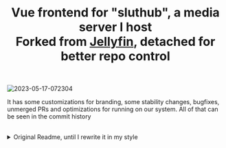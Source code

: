 <h1 align="center"> Vue frontend for "sluthub", a media server I host<br>Forked from <a href="https://github.com/jellyfin/jellyfin-vue">Jellyfin</a>, detached for better repo control</h1>

<br>

![2023-05-17-072304](https://github.com/ClaraCrazy/Sluthub-vue/assets/55334727/72687826-5daa-4f78-bc0f-7ffdabcc3fac)

It has some customizations for branding, some stability changes, bugfixes, unmerged PRs and optimizations for running on our system. All of that can be seen in the commit history

<br>
<details>
  <summary>Original Readme, until I rewrite it in my style</summary>
## Privacy disclaimer 🕵🏻

Jellyfin Vue is just a GUI _frontend_ for a Jellyfin server. It only establishes connection to the Jellyfin server that you point it to, **nothing else**.

- **Local instances** _Examples: Our Windows/Mac/Linux application, a local web server, etc_: All the necessary assets for the frontend to work
  are available locally (in your device) or bundled into the underlying environment (Tauri, Electron, etc) where it is running.
  No assets need to be fetched remotely.
- **Remote instances** _Examples: Our hosted instance, an admin hosting Jellyfin Vue and sharing the URL
  (which is in a different domain from the Jellyfin Server), etc_: This probably comprises most cases.
  Here, all the frontend assets are not locally available, but somewhere else. When you access the remotely hosted frontend
  (normally using a web browser like Firefox or Microsoft Edge),
  all the frontend assets are loaded/cached into your device. Once the load has finished,
  **the connection will exclusively be between your device and the Jellyfin server(s)** ¹². Whoever is serving the frontend
  is never in the middle. ³

¹ _Assuming that the hosted version has not been altered (by adding trackers, beacons...) in any way from the sources provided in this repository
and you trust the person/people behind it to not have done so_.

² _Some features that need access to remote resources that are not controlled by you and/or the person hosting Jellyfin Vue might be added in the future
(such as Google Cast support for Chromecasts). These will be always **opt in** and toggleable through [our configuration](https://github.com/jellyfin/jellyfin-vue/wiki/Configuration)_

³ _We assume standard networks here, no special configurations or policies that your ISP/Workplace/University/etc might apply._

For your interest, [Jellyfin Web](https://github.com/jellyfin/jellyfin-web) (our main frontend) works in a similar way:
It connects by default to the Jellyfin server that is running alongside,
but it's also capable to connect to other Jellyfin servers [like can be tested in our demo](https://demo.jellyfin.org/) and,
once loaded, only connections to fetch its own assets are made to the original server. Jellyfin Web can also be hosted standalone like Jellyfin Vue.

- _Relevant links_: [Community standards](https://jellyfin.org/docs/general/community-standards) and [Social Contract](https://github.com/jellyfin/jellyfin-meta/blob/master/policies-and-procedures/jellyfin-social-contract.md)

# For developers 🛠

## Dependencies

- [Node.js LTS](https://nodejs.org/en/download) `>=18.12.0 <19.0.0`
- npm `>=8.19.2` (included in Node.js)
- Jellyfin Server `>=10.7.0`

## Getting Started

1. Clone or download this repository:

   ```bash
   git clone https://github.com/jellyfin/jellyfin-vue.git
   cd jellyfin-vue
   ```

2. Install the build dependencies in the project directory:

   ```bash
   npm install
   ```

3. Run development build:

   ```bash
   npm start
   ```

   The client will be available at <http://127.0.0.1:3000> by default.

### Build for production 🏗️

When you're ready to deploy the client, you must build it for production specifically:

```bash
npm run build
```

Build output will be available under the `src/dist` folder.

## Other build features 🗜️

### Running a production build

After building the client, you can serve it directly:

```bash
npm run serve
```

There's also a shortcut for building the production version of the client and serving it afterwards:

```bash
npm run prod
```

⚠️ _Although the build of the client is production-ready, the internal HTTP server should never be exposed directly to the internet and a proper webserver like Nginx should always be used instead._
